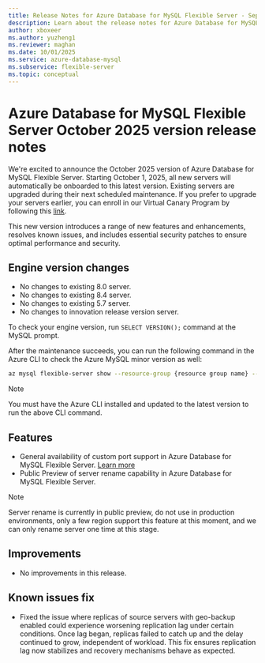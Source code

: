 ```yaml
---
title: Release Notes for Azure Database for MySQL Flexible Server - September 2025
description: Learn about the release notes for Azure Database for MySQL Flexible Server September 2025.
author: xboxeer
ms.author: yuzheng1
ms.reviewer: maghan
ms.date: 10/01/2025
ms.service: azure-database-mysql
ms.subservice: flexible-server
ms.topic: conceptual
---
```


# Azure Database for MySQL Flexible Server October 2025 version release notes

We're excited to announce the October 2025 version of Azure Database for MySQL Flexible Server. Starting October 1, 2025, all new servers will automatically be onboarded to this latest version. Existing servers are upgraded during their next scheduled maintenance. If you prefer to upgrade your servers earlier, you can enroll in our Virtual Canary Program by following this [link](https://aka.ms/mysql/virtual-canary).

This new version introduces a range of new features and enhancements, resolves known issues, and includes essential security patches to ensure optimal performance and security.

## Engine version changes

- No changes to existing 8.0 server.
- No changes to existing 8.4 server.
- No changes to existing 5.7 server.
- No changes to innovation release version server. 

To check your engine version, run `SELECT VERSION();` command at the MySQL prompt.

After the maintenance succeeds, you can run the following command in the Azure CLI to check the Azure MySQL minor version as well:

```bash 
az mysql flexible-server show --resource-group {resource group name} --name {server name} --query "fullVersion"
```
> [!NOTE]  
> You must have the Azure CLI installed and updated to the latest version to run the above CLI command.

## Features

- General availability of custom port support in Azure Database for MySQL Flexible Server. [Learn more]()
- Public Preview of server rename capability in Azure Database for MySQL Flexible Server. 

> [!NOTE]  
> Server rename is currently in public preview, do not use in production environments, only a few region support this feature at this moment, and we can only rename server one time at this stage.

## Improvements

- No improvements in this release.

## Known issues fix

- Fixed the issue where replicas of source servers with geo-backup enabled could experience worsening replication lag under certain conditions. Once lag began, replicas failed to catch up and the delay continued to grow, independent of workload. This fix ensures replication lag now stabilizes and recovery mechanisms behave as expected.
